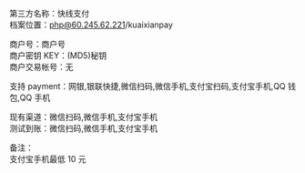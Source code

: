 第三方名称：快线支付  
档案位置：php@60.245.62.221/kuaixianpay

商户号：商户号  
商户密钥 KEY：(MD5)秘钥  
商户交易帐号：无

支持 payment：网银,银联快捷,微信扫码,微信手机,支付宝扫码,支付宝手机,QQ 钱包,QQ 手机

现有渠道：微信扫码,微信手机,支付宝手机  
测试到账：微信扫码,微信手机,支付宝手机

备注：  
支付宝手机最低 10 元
